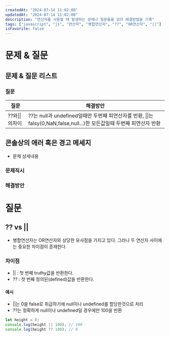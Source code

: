 ```yaml
---
createdAt: "2024-07-14 11:02:08"
updatedAt: "2024-07-14 11:02:08"
description: "연산자를 사용할 때 발생하는 문제나 질문들을 모아 해결방법을 기록"
tags: ["javascript", "js", "연산자", "병합연산자", "??", "OR연산자", "||"]
isFavorite: false
---
```


# 문제 & 질문

## 문제 & 질문 리스트

### 질문

| 질문           | 해결방안                                                                                                                |
| -------------- | ----------------------------------------------------------------------------------------------------------------------- |
| ??와\|\|의차이 | ??는 null과 undefined일때만 두번째 피연산자를 반환, \|\|는 falsy(0,NaN,false,null...)한 모든값일때 두번째 피연산자 반환 |

## 콘솔상의 애러 혹은 경고 메세지

- 문제 상세내용

### 문제직시

### 해결방안

# 질문

## ?? vs ||

- 병합연산자는 OR연산자와 상당한 유사점을 가지고 있다. 그러나 두 연산자 사이에는 중요한 차이점이 존재한다.

### 차이점

- || : 첫 번째 truthy값을 반환한다.
- ?? : 첫 번째 정의된(defined)값을 반환한다.

#### 예시

- ||는 0을 false로 취급하기에 null이나 undefined를 할당한것으로 처리
- ??는 정확하게 null이나 undefined일 경우에만 100을 반환

```js
let height = 0;
console.log(height || 100); // 100
console.log(height ?? 100); // 0
```
